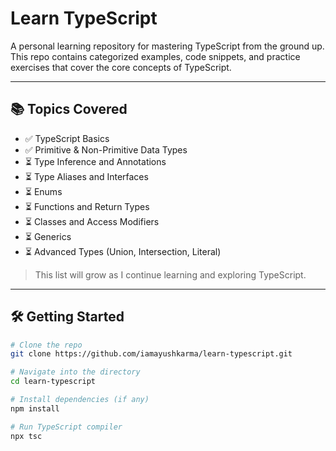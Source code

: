 # Learn TypeScript

A personal learning repository for mastering TypeScript from the ground up.  
This repo contains categorized examples, code snippets, and practice exercises that cover the core concepts of TypeScript.

---

## 📚 Topics Covered

- ✅ TypeScript Basics
- ✅ Primitive & Non-Primitive Data Types
- ⏳ Type Inference and Annotations
- ⏳ Type Aliases and Interfaces
- ⏳ Enums
- ⏳ Functions and Return Types
- ⏳ Classes and Access Modifiers
- ⏳ Generics
- ⏳ Advanced Types (Union, Intersection, Literal)

> This list will grow as I continue learning and exploring TypeScript.

---

## 🛠 Getting Started

```bash
# Clone the repo
git clone https://github.com/iamayushkarma/learn-typescript.git

# Navigate into the directory
cd learn-typescript

# Install dependencies (if any)
npm install

# Run TypeScript compiler
npx tsc
```
